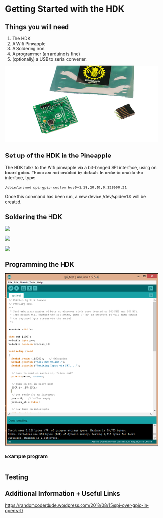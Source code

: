 # Getting Started with the HDK

## Things you will need

1. The HDK
2. A Wifi Pineapple
3. A Soldering iron
4. A programmer (an arduino is fine)
5. (optionally) a USB to serial converter.

![The HDK as it arrives](imgs/hdk1.png)

## Set up of the HDK in the Pineapple

The HDK talks to the Wifi pineapple via a bit-banged SPI interface, using on board gpios. These are not enabled by default. In order to enable the interface, type:

`/sbin/insmod spi-gpio-custom bus0=1,18,20,19,0,125000,21`

Once this command has been run, a new device /dev/spidev1.0 will be created. 

## Soldering the HDK

![](imgs/hdk2.png)

![](imgs/hdk3.png)

![](imgs/hdk4.png)


## Programming the HDK

![](imgs/hdk5.png)

### Example program 

```C

```

## Testing



## Additional Information + Useful Links

https://randomcoderdude.wordpress.com/2013/08/15/spi-over-gpio-in-openwrt/
